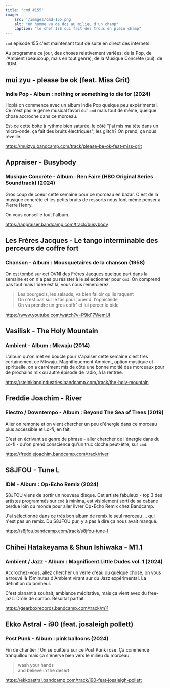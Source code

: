 ```yaml
---
title: 'cmd #155'
image:  
    src: '/images/cmd-155.png'
    alt: "Un homme vu de dos au milieu d'un champ" 
    caption: "le chef ISS qui fait des trous en plein champ"
---
```


`cmd` épisode 155 c'est maintenant tout de suite en direct des internets. 

Au programme ce jour, des choses relativement variées: de la Pop, de l'Ambient (beaucoup, mais en tout genre), de la Musique Concrète (oui), de l'IDM.

## mui zyu - please be ok (feat. Miss Grit) 

### Indie Pop - Album : nothing or something to die for (2024)

Hoplà on commence avec un album Indie Pop quelque peu expérimental. Ce n'est pas le genre musical favori sur `cmd` mais tout de même, quelque chose accroche dans ce morceau.

Est-ce cette boite à rythme bien saturée, le côté "j'ai mis ma tête dans un micro-onde, ça fait des bruits électriques", les glitch? On prend, ça nous réveille. 

https://muizyu.bandcamp.com/track/please-be-ok-feat-miss-grit

## Appraiser - Busybody 

### Musique Concrète - Album : Ren Faire (HBO Original Series Soundtrack) (2024)

Gros coup de coeur cette semaine pour ce morceau en bazar. C'est de la musique concrète et les petits bruits de ressorts nous font même penser à Pierre Henry.

On vous conseille tout l'album.

https://appraiser.bandcamp.com/track/busybody

## Les Frères Jacques - Le tango interminable des perceurs de coffre fort 

### Chanson - Album : Mousquetaires de la chanson (1958)

On est tombé sur cet OVNI des Frères Jacques quelque part dans la semaine et on n'a pas pu résister à le sélectionner pour `cmd`. On comprend pas tout mais l'idée est là, vous nous remercierez.

>Les bourgeois, les salauds, va bien falloir qu'ils raquent<br/>
>On n'est pas sur le tas pour jouer d' l'ophicléide<br/>
>On va prendre un gros coffr' et lui percer le bide<br/>

https://www.youtube.com/watch?v=P9id17WemUI

## Vasilisk - The Holy Mountain 

### Ambient - Album : Mkwaju (2014)

L'album qu'on met en boucle pour s'apaiser cette semaine c'est très certainement ce Mkwaju. Magnifiquement Ambient, option mystique et spirituelle, on a carrément mis de côté une bonne moitié des morceaux pour de prochains mix ou autre épisode de radio, à la rentrée.

https://steinklangindustries.bandcamp.com/track/the-holy-mountain

## Freddie Joachim - River 

### Electro / Downtempo - Album : Beyond The Sea of Trees (2019)

Aller on remonte et on vient chercher un peu d'énergie dans ce morceau plus accessible et Lo-fi, en fait.

C'est en écrivant se genre de phrase - aller chercher de l'énergie dans du Lo-fi - qu'on prend conscience qu'un truc cloche peut-être, sur `cmd`.

https://freddiejoachim.bandcamp.com/track/river

## S8JFOU - Tune L 

### IDM - Album : Op​•​Echo Remix (2024)

S8JFOU viens de sortir un nouveau disque. Cet artiste fabuleux - top 3 des artistes programmés sur `cmd` à minima, est visiblement sorti de sa cabane perdue loin du monde pour aller livrer Op​•​Echo Remix chez Bandcamp.

J'ai sélectionné dans ce très bon album de remix le seul morceau ... qui n'est pas un remix. Du S8JFOU pur, y'a pas à dire ça nous avait manqué.

https://s8jfou.bandcamp.com/track/s8jfou-tune-l

## Chihei Hatakeyama & Shun Ishiwaka - M1.1 

### Ambient / Jazz - Album : Magnificent Little Dudes vol. 1 (2024)

Accrochez-vous, allez chercher un verre d'eau ou quelque chose, on vous a trouvé là 15minutes d'Ambient virant sur du Jazz expérimental. La définition du bonheur.

C'est planant à souhait, ambiance méditative, mais ça vient avec du free-jazz. Drôle de combo. Résultat parfait.

https://gearboxrecords.bandcamp.com/track/m11

## Ekko Astral - i90 (feat. josaleigh pollett) 

### Post Punk - Album : pink balloons (2024)

Fin de chantier ! On se quittera sur ce Post Punk rose. Ça commence tranquillou mais ça s'énerve bien vers le milieu du morceau. 

>wash your hands<br/>
>and believe in the desert<br/>

https://ekkoastral.bandcamp.com/track/i90-feat-josaleigh-pollett
